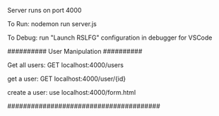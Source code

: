 Server runs on port 4000

To Run:
nodemon run server.js

To Debug: 
run "Launch RSLFG" configuration in debugger for VSCode

########## User Manipulation ##########

Get all users:
GET localhost:4000/users

get a user:
GET localhost:4000/user/{id}

create a user:
use localhost:4000/form.html

#######################################